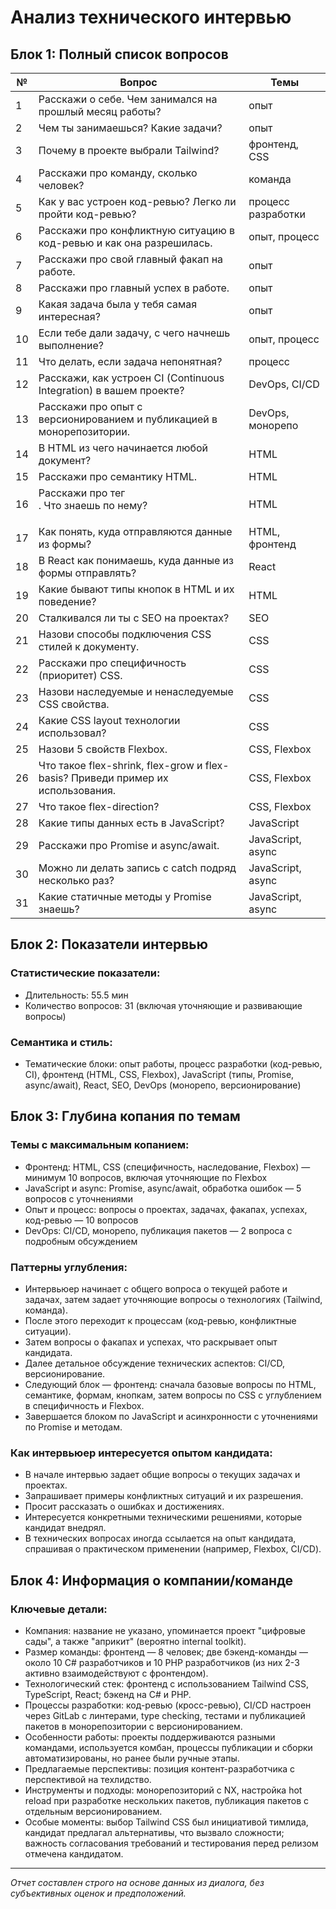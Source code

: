 # Анализ технического интервью

## Блок 1: Полный список вопросов

| №  | Вопрос                                                                                      | Темы             |
|-----|---------------------------------------------------------------------------------------------|------------------|
| 1   | Расскажи о себе. Чем занимался на прошлый месяц работы?                                     | опыт             |
| 2   | Чем ты занимаешься? Какие задачи?                                                           | опыт             |
| 3   | Почему в проекте выбрали Tailwind?                                                         | фронтенд, CSS    |
| 4   | Расскажи про команду, сколько человек?                                                     | команда          |
| 5   | Как у вас устроен код-ревью? Легко ли пройти код-ревью?                                   | процесс разработки|
| 6   | Расскажи про конфликтную ситуацию в код-ревью и как она разрешилась.                       | опыт, процесс    |
| 7   | Расскажи про свой главный факап на работе.                                                | опыт             |
| 8   | Расскажи про главный успех в работе.                                                      | опыт             |
| 9   | Какая задача была у тебя самая интересная?                                               | опыт             |
| 10  | Если тебе дали задачу, с чего начнешь выполнение?                                       | опыт, процесс    |
| 11  | Что делать, если задача непонятная?                                                      | процесс          |
| 12  | Расскажи, как устроен CI (Continuous Integration) в вашем проекте?                        | DevOps, CI/CD    |
| 13  | Расскажи про опыт с версионированием и публикацией в монорепозитории.                     | DevOps, монорепо |
| 14  | В HTML из чего начинается любой документ?                                                | HTML             |
| 15  | Расскажи про семантику HTML.                                                             | HTML             |
| 16  | Расскажи про тег <form>. Что знаешь по нему?                                            | HTML             |
| 17  | Как понять, куда отправляются данные из формы?                                           | HTML, фронтенд   |
| 18  | В React как понимаешь, куда данные из формы отправлять?                                 | React            |
| 19  | Какие бывают типы кнопок в HTML и их поведение?                                          | HTML             |
| 20  | Сталкивался ли ты с SEO на проектах?                                                    | SEO              |
| 21  | Назови способы подключения CSS стилей к документу.                                       | CSS              |
| 22  | Расскажи про специфичность (приоритет) CSS.                                              | CSS              |
| 23  | Назови наследуемые и ненаследуемые CSS свойства.                                         | CSS              |
| 24  | Какие CSS layout технологии использовал?                                                | CSS              |
| 25  | Назови 5 свойств Flexbox.                                                                | CSS, Flexbox     |
| 26  | Что такое flex-shrink, flex-grow и flex-basis? Приведи пример их использования.           | CSS, Flexbox     |
| 27  | Что такое flex-direction?                                                                 | CSS, Flexbox     |
| 28  | Какие типы данных есть в JavaScript?                                                     | JavaScript       |
| 29  | Расскажи про Promise и async/await.                                                      | JavaScript, async|
| 30  | Можно ли делать запись с catch подряд несколько раз?                                    | JavaScript, async|
| 31  | Какие статичные методы у Promise знаешь?                                                 | JavaScript, async|

## Блок 2: Показатели интервью

### Статистические показатели:
- Длительность: 55.5 мин
- Количество вопросов: 31 (включая уточняющие и развивающие вопросы)

### Семантика и стиль:
- Тематические блоки: опыт работы, процесс разработки (код-ревью, CI), фронтенд (HTML, CSS, Flexbox), JavaScript (типы, Promise, async/await), React, SEO, DevOps (монорепо, версионирование)

## Блок 3: Глубина копания по темам

### Темы с максимальным копанием:
- Фронтенд: HTML, CSS (специфичность, наследование, Flexbox) — минимум 10 вопросов, включая уточняющие по Flexbox
- JavaScript и async: Promise, async/await, обработка ошибок — 5 вопросов с уточнениями
- Опыт и процесс: вопросы о проектах, задачах, факапах, успехах, код-ревью — 10 вопросов
- DevOps: CI/CD, монорепо, публикация пакетов — 2 вопроса с подробным обсуждением

### Паттерны углубления:
- Интервьюер начинает с общего вопроса о текущей работе и задачах, затем задает уточняющие вопросы о технологиях (Tailwind, команда).
- После этого переходит к процессам (код-ревью, конфликтные ситуации).
- Затем вопросы о факапах и успехах, что раскрывает опыт кандидата.
- Далее детальное обсуждение технических аспектов: CI/CD, версионирование.
- Следующий блок — фронтенд: сначала базовые вопросы по HTML, семантике, формам, кнопкам, затем вопросы по CSS с углублением в специфичность и Flexbox.
- Завершается блоком по JavaScript и асинхронности с уточнениями по Promise и методам.

### Как интервьюер интересуется опытом кандидата:
- В начале интервью задает общие вопросы о текущих задачах и проектах.
- Запрашивает примеры конфликтных ситуаций и их разрешения.
- Просит рассказать о ошибках и достижениях.
- Интересуется конкретными техническими решениями, которые кандидат внедрял.
- В технических вопросах иногда ссылается на опыт кандидата, спрашивая о практическом применении (например, Flexbox, CI/CD).

## Блок 4: Информация о компании/команде

### Ключевые детали:
- Компания: название не указано, упоминается проект "цифровые сады", а также "априкит" (вероятно internal toolkit).
- Размер команды: фронтенд — 8 человек; две бэкенд-команды — около 10 C# разработчиков и 10 PHP разработчиков (из них 2-3 активно взаимодействуют с фронтендом).
- Технологический стек: фронтенд с использованием Tailwind CSS, TypeScript, React; бэкенд на C# и PHP.
- Процессы разработки: код-ревью (кросс-ревью), CI/CD настроен через GitLab с линтерами, type checking, тестами и публикацией пакетов в монорепозитории с версионированием.
- Особенности работы: проекты поддерживаются разными командами, используется комбан, процессы публикации и сборки автоматизированы, но ранее были ручные этапы.
- Предлагаемые перспективы: позиция контент-разработчика с перспективой на техлидство.
- Инструменты и подходы: монорепозиторий с NX, настройка hot reload при разработке нескольких пакетов, публикация пакетов с отдельным версионированием.
- Особые моменты: выбор Tailwind CSS был инициативой тимлида, кандидат предлагал альтернативы, что вызвало сложности; важность согласования требований и тестирования перед релизом отмечена кандидатом.

---

*Отчет составлен строго на основе данных из диалога, без субъективных оценок и предположений.*